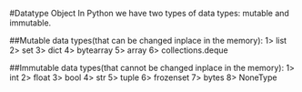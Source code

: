 #Datatype Object
In Python we have two types of data types: mutable and immutable.

##Mutable data types(that can be changed inplace in the memory):
1> list
2> set
3> dict
4> bytearray
5> array
6> collections.deque

##Immutable data types(that cannot be changed inplace in the memory):
1> int
2> float
3> bool
4> str
5> tuple
6> frozenset
7> bytes
8> NoneType



